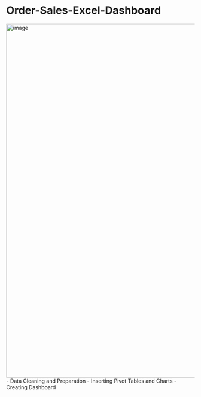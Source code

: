 # Order-Sales-Excel-Dashboard
<img width="944" alt="image" src="https://github.com/somyakabra/Order-Sales-Excel-Dashboard/assets/97023859/7143e357-6c78-4b1a-8e2c-4ab57eb2d464">
- Data Cleaning and Preparation
- Inserting Pivot Tables and Charts
- Creating Dashboard
